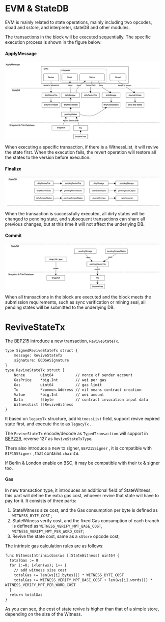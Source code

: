 # EVM & StateDB

EVM is mainly related to state operations, mainly including two opcodes, sload and sstore, and interpreter, stateDB and other modules.

The transactions in the block will be executed sequentially. The specific execution process is shown in the figure below:




#### ApplyMessage

![](assets/jacksen_state_expiry-ss-evm-applymsg.png)

When executing a specific transaction, if there is a WitnessList, it will revive the state first. When the execution fails, the revert operation will restore all the states to the version before execution.

  

#### Finalize

![](assets/jacksen_state_expiry-ss-evm-finalise.png)

When the transaction is successfully executed, all dirty states will be changed to pending state, and subsequent transactions can share all previous changes, but at this time it will not affect the underlying DB.

  

#### Commit

![](assets/jacksen_state_expiry-ss-evm-commit.png)

When all transactions in the block are executed and the block meets the submission requirements, such as sync verification or mining seal, all pending states will be submitted to the underlying DB.

# ReviveStateTx

The [BEP215](https://github.com/bnb-chain/BEPs/pull/215) introduce a new transaction, `ReviveStateTx`.

```plain
type SignedReviveStateTx struct {
	message: ReviveStateTx
	signature: ECDSASignature
}
type ReviveStateTx struct {
	Nonce    	uint64          // nonce of sender account 
	GasPrice 	*big.Int        // wei per gas
	Gas      	uint64          // gas limit 
	To       	*common.Address // nil means contract creation 
	Value    	*big.Int        // wei amount 
	Data     	[]byte          // contract invocation input data 
	WitnessList	[]ReviveWitness  
}
```

It based on `legacyTx` structure, add `WitnessList` field, support revive expired state first, and execute the tx as `legacyTx` .

  

The `ReviveStateTx` encode/decode as `TypedTransaction` will support in [BEP229](https://github.com/bnb-chain/BEPs/pull/229), reverse 127 as `ReviveStateTxType`.

  

There also introduce a new tx signer, `BEP215Signer` , it is compatible with `EIP155Signer` , that contains `chainId`.

  

If Berlin & London enable on BSC, it may be compatible with their tx & signer too.

#### Gas

In new transaction type, it introduces an additional field of StateWitness, this part will define the extra gas cost, whoever revive that state will have to pay for it. It consists of three parts:

1. StateWitness size cost, and the Gas consumption per byte is defined as `WITNESS_BYTE_COST` ;
2. StateWitness verify cost, and the fixed Gas consumption of each branch is defined as `WITNESS_VERIFY_MPT_BASE_COST`, `WITNESS_VERIFY_MPT_PER_WORD_COST`;
3. Revive the state cost, same as a `sStore` opcode cost;

The intrinsic gas calculation rules are as follows:

```plain
func WitnessIntrinsicGas(ws []StateWitness) uint64 {
  totalGas := 0
  for i:=0; i<len(ws); i++ {
    // add witness size cost
    totalGas += len(ws[i].bytes()) * WITNESS_BYTE_COST
    totalGas += WITNESS_VERIFY_MPT_BASE_COST + len(ws[i].words()) * WITNESS_VERIFY_MPT_PER_WORD_COST
  }
  return totalGas
}
```

As you can see, the cost of state revive is higher than that of a simple store, depending on the size of the Witness.